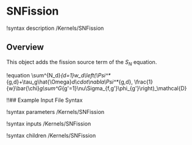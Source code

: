 # SNFission

!syntax description /Kernels/SNFission

## Overview

This object adds the fission source term of the $S_N$ equation.

!equation
\sum^{N_d}_{d=1}w_d\left(\Psi^*_{g,d}+\tau_g\hat{\Omega}_d\cdot\nabla\Psi^*_{g,d},
  \frac{1}{w}\bar{\chi}_g\sum^G_{g'=1}\nu\Sigma_{f,g'}\phi_{g'}\right)_\mathcal{D}

!!## Example Input File Syntax

!syntax parameters /Kernels/SNFission

!syntax inputs /Kernels/SNFission

!syntax children /Kernels/SNFission
